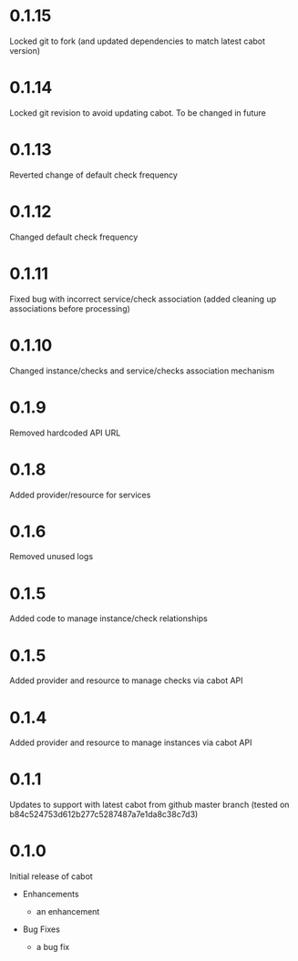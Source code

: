 # 0.1.15

Locked git to fork (and updated dependencies to match latest cabot version)

# 0.1.14

Locked git revision to avoid updating cabot. To be changed in future

# 0.1.13

Reverted change of default check frequency

# 0.1.12

Changed default check frequency

# 0.1.11

Fixed bug with incorrect service/check association (added cleaning up associations before processing)

# 0.1.10

Changed instance/checks and service/checks association mechanism

# 0.1.9

Removed hardcoded API URL

# 0.1.8

Added provider/resource for services

# 0.1.6

Removed unused logs

# 0.1.5

Added code to manage instance/check relationships

# 0.1.5

Added provider and resource to manage checks via cabot API

# 0.1.4

Added provider and resource to manage instances via cabot API

# 0.1.1

Updates to support with latest cabot from github master branch (tested on b84c524753d612b277c5287487a7e1da8c38c7d3)

# 0.1.0

Initial release of cabot

* Enhancements
  * an enhancement

* Bug Fixes
  * a bug fix
